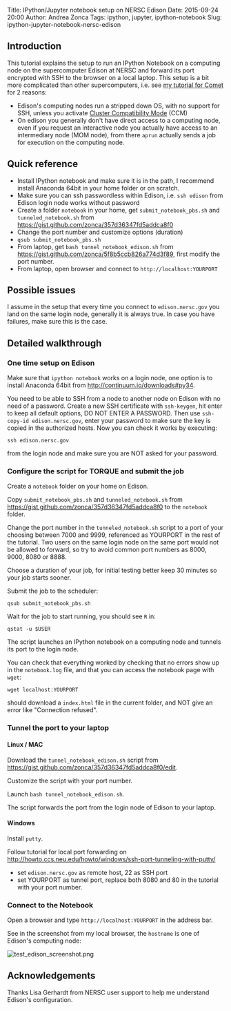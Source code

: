 Title: IPython/Jupyter notebook setup on NERSC Edison
Date: 2015-09-24 20:00
Author: Andrea Zonca
Tags: ipython, jupyter, ipython-notebook
Slug: ipython-jupyter-notebook-nersc-edison

## Introduction

This tutorial explains the setup to run an IPython Notebook on a computing node on the supercomputer Edison at NERSC and forward its port encrypted with SSH to the browser on a local laptop.
This setup is a bit more complicated than other supercomputers, i.e. see [my tutorial for Comet](http://zonca.github.io/2015/09/ipython-jupyter-notebook-sdsc-comet.html) for 2 reasons:

* Edison's computing nodes run a stripped down OS, with no support for SSH, unless you activate [Cluster Compatibility Mode](https://www.nersc.gov/users/computational-systems/hopper/cluster-compatibility-mode/) (CCM) 
* On edison you generally don't have direct access to a computing node, even if you request an interactive node you actually have access to an intermediary node (MOM node), from there `aprun` actually sends a job for execution on the computing node.

## Quick reference

* Install IPython notebook and make sure it is in the path, I recommend install Anaconda 64bit in your home folder or on scratch.
* Make sure you can ssh passwordless within Edison, i.e. `ssh edison` from Edison  login node works without password
* Create a folder `notebook` in your home, get `submit_notebook_pbs.sh` and `tunneled_notebook.sh` from <https://gist.github.com/zonca/357d36347fd5addca8f0>
* Change the port number and customize options (duration)
* `qsub submit_notebook_pbs.sh`
* From laptop, get `bash tunnel_notebook_edison.sh` from <https://gist.github.com/zonca/5f8b5ccb826a774d3f89>, first modify the port number.
* From laptop, open browser and connect to `http://localhost:YOURPORT`

## Possible issues

I assume in the setup that every time you connect to `edison.nersc.gov` you land on the same login node, generally it is always true. In case you have failures, make sure this is the case. 

## Detailed walkthrough

### One time setup on Edison

Make sure that `ipython notebook` works on a login node, one option is to install 
Anaconda 64bit from http://continuum.io/downloads#py34.

You need to be able to SSH from a node to another node on Edison with no need of a password. Create a new SSH certificate with `ssh-keygen`, hit enter to keep all default options, DO NOT ENTER A PASSWORD. Then use `ssh-copy-id edison.nersc.gov`, enter your password to make sure the key is copied in the authorized hosts.
Now you can check it works by executing:

    ssh edison.nersc.gov
    
from the login node and make sure you are NOT asked for your password.

### Configure the script for TORQUE and submit the job

Create a `notebook` folder on your home on Edison.

Copy `submit_notebook_pbs.sh` and `tunneled_notebook.sh` from <https://gist.github.com/zonca/357d36347fd5addca8f0> to the `notebook` folder.

Change the port number in the `tunneled_notebook.sh` script to a port of your choosing between 7000 and 9999, referenced as YOURPORT in the rest of the tutorial. Two users on the same login node on the same port would not be allowed to forward, so try to avoid common port numbers as 8000, 9000, 8080 or 8888.

Choose a duration of your job, for initial testing better keep 30 minutes so your job starts sooner.

Submit the job to the scheduler:

    qsub submit_notebook_pbs.sh
    
Wait for the job to start running, you should see `R` in:

    qstat -u $USER
    
The script launches an IPython notebook on a computing node and tunnels its port to the login node.

You can check that everything worked by checking that no errors show up in the `notebook.log` file, and that you can access the notebook page with `wget`:

    wget localhost:YOURPORT

should download a `index.html` file in the current folder, and NOT give an error like "Connection refused".

### Tunnel the port to your laptop

#### Linux / MAC

Download the `tunnel_notebook_edison.sh` script from <https://gist.github.com/zonca/357d36347fd5addca8f0/edit>.

Customize the script with your port number.

Launch `bash tunnel_notebook_edison.sh`.

The script forwards the port from the login node of Edison to your laptop.

#### Windows

Install `putty`.

Follow tutorial for local port forwarding on <http://howto.ccs.neu.edu/howto/windows/ssh-port-tunneling-with-putty/>

* set `edison.nersc.gov` as remote host, 22 as SSH port
* set YOURPORT as tunnel port, replace both 8080 and 80 in the tutorial with your port number. 

### Connect to the Notebook

Open a browser and type `http://localhost:YOURPORT` in the address bar.

See in the screenshot from my local browser, the `hostname` is one of Edison's computing node:

![test_edison_screenshot.png]({{site.baseurl}}/images/test_edison_screenshot.png)


## Acknowledgements

Thanks Lisa Gerhardt from NERSC user support to help me understand Edison's configuration.
